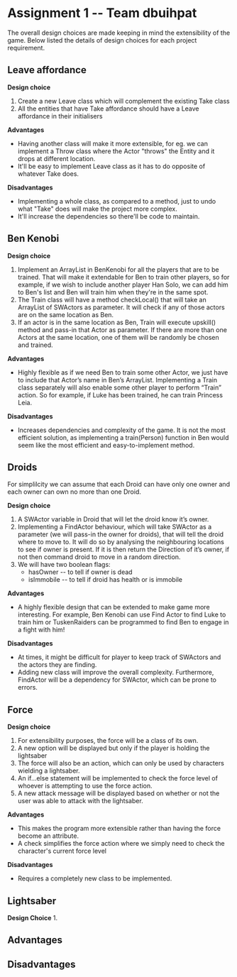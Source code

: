 # Assignment 1 -- Team **dbuihpat**

The overall design choices are made keeping in mind the extensibility of the game.
Below listed the details of design choices for each project requirement.

## Leave affordance

**Design choice**
1. Create a new Leave class which will complement the existing Take class
2. All the entities that have Take affordance should have a Leave affordance in their initialisers

**Advantages**
- Having another class will make it more extensible, for eg. we can implement a Throw class where the Actor "throws" the Entity and it drops at different location.
- It'll be easy to implement Leave class as it has to do opposite of whatever Take does.

**Disadvantages**
- Implementing a whole class, as compared to a method, just to undo what "Take" does will make the project more complex.
- It'll increase the dependencies so there'll be code to maintain.

## Ben Kenobi
**Design choice**
1. Implement an ArrayList in BenKenobi for all the players that are to be trained. That will make it extendable for Ben to train other players, so for example, if we wish to include another player Han Solo, we can add him to Ben's list and Ben will train him when they're in the same spot.
2. The Train class will have a method checkLocal() that will take an ArrayList of SWActors as parameter. It will check if any of those actors are on the same location as Ben.
3. If an actor is in the same location as Ben, Train will execute upskill() method and pass-in that Actor as parameter. If there are more than one Actors at the same location, one of them will be randomly be chosen and trained.

**Advantages**
- Highly flexible as if we need Ben to train some other Actor, we just have to include that Actor’s name in Ben’s ArrayList. 
Implementing a Train class separately will also enable some other player to perform “Train” action. So for example, if Luke has been trained, he can train Princess Leia.

**Disadvantages**
- Increases dependencies and complexity of the game. It is not the most efficient solution, as implementing a train(Person) function in Ben would seem like the most efficient and easy-to-implement method.


## Droids
For simplilcity we can assume that each Droid can have only one owner and each owner can own no more than one Droid.

**Design choice**

 1. A SWActor variable in Droid that will let the droid know it’s owner.
 2. Implementing a FindActor behaviour, which will take SWActor as a parameter (we will pass-in the owner for droids), that will tell the droid where to move to. It will do so by analysing the neighbouring locations to see if owner is present. If it is then return the Direction of it’s owner, if not then command droid to move in a random direction.
3. We will have two boolean flags:
	- hasOwner -- to tell if owner is dead 
	 - isImmobile -- to tell if droid has health or is immobile


**Advantages**
- A highly flexible design that can be extended to make game more interesting. For example, Ben Kenobi can use Find Actor to find Luke to train him or TuskenRaiders can be programmed to find Ben to engage in a fight with him!

**Disadvantages**
- At times, it might be difficult for player to keep track of SWActors and the actors they are finding.
- Adding new class will improve the overall complexity. Furthermore, FindActor will be a dependency for SWActor, which can be prone to errors.


## Force
**Design choice**
1. For extensibility purposes, the force will be a class of its own. 
2. A new option will be displayed but only if the player is holding the lightsaber
3. The force will also be an action, which can only be used by characters wielding a lightsaber.
4. An if...else statement will be implemented to check the force level of whoever is attempting to use the force action.
5. A new attack message will be displayed based on whether or not the user was able to attack with the lightsaber.


**Advantages**
- This makes the program more extensible rather than having the force become an attribute.
- A check simplifies the force action where we simply need to check the character's current force level 


**Disadvantages**
- Requires a completely new class to be implemented. 


## Lightsaber
**Design Choice**
1. 

**Advantages**
-
**Disadvantages**
-